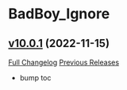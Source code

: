 # BadBoy_Ignore

## [v10.0.1](https://github.com/funkydude/BadBoy_Ignore/tree/v10.0.1) (2022-11-15)
[Full Changelog](https://github.com/funkydude/BadBoy_Ignore/compare/v10.0.0...v10.0.1) [Previous Releases](https://github.com/funkydude/BadBoy_Ignore/releases)

- bump toc  
